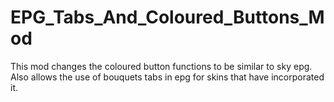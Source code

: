 # EPG_Tabs_And_Coloured_Buttons_Mod

This mod changes the coloured button functions to be similar to sky epg. 
Also allows the use of bouquets tabs in epg for skins that have incorporated it. 
